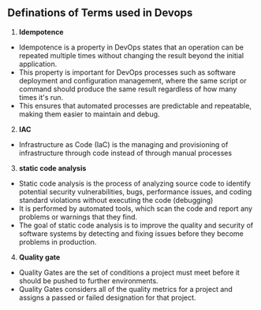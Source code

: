 Definations of Terms used in Devops
------------------------------------

1. **Idempotence**
* Idempotence is a property in DevOps states that an operation can be repeated multiple times without changing the result beyond the initial application. 
* This property is important for DevOps processes such as software deployment and configuration management, where the same script or command should produce the same result regardless of how many times it's run. 
* This ensures that automated processes are predictable and repeatable, making them easier to maintain and debug.
  
2. **IAC**
* Infrastructure as Code (IaC) is the managing and provisioning of infrastructure through code instead of through manual processes

3. **static code analysis**
* Static code analysis is the process of analyzing source code to identify potential security vulnerabilities, bugs, performance issues, and coding standard violations without executing the code (debugging)
* It is performed by automated tools, which scan the code and report any problems or warnings that they find.
* The goal of static code analysis is to improve the quality and security of software systems by detecting and fixing issues before they become problems in production.
  
4. **Quality gate**
* Quality Gates are the set of conditions a project must meet before it should be pushed to further environments. 
* Quality Gates considers all of the quality metrics for a project and assigns a passed or failed designation for that project.
